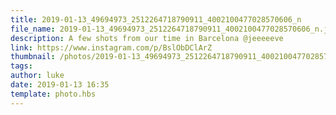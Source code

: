 ```yaml
---
title: 2019-01-13_49694973_2512264718790911_4002100477028570606_n
file_name: 2019-01-13_49694973_2512264718790911_4002100477028570606_n.jpg
description: A few shots from our time in Barcelona @jeeeeeve
link: https://www.instagram.com/p/BslObDClArZ
thumbnail: /photos/2019-01-13_49694973_2512264718790911_4002100477028570606_n/2019-01-13_49694973_2512264718790911_4002100477028570606_n.jpg
tags: 
author: luke
date: 2019-01-13 16:35
template: photo.hbs
---
```

